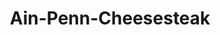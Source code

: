 ---
pid: ch831
title: Ain-Penn-Cheesesteak
location_transcription: tallest building
coordinates: "[-75.1706849, 39.954703]"
zipcode: '32505'
gen_neighborhood: 
neighborhood: 
outside_phl: 'Pensacola FL '
age: '25'
age_range: 20-29
instagram: 
image_file_name: ch_831.jpg
proposal_transcription: Animatronic William Penn stuffing his face with philly cheesesteaks
topic: Person,Food,History
topic_summary: 0, 0, 0, 0
type: Other No Form
keywords_other: animatronic, william penn, philly cheesesteaks
credit: Sarah Brown
image_labels: 
twitter: 
facebook: 
permalink: "/monuments/ch831/"
layout: item-page
---